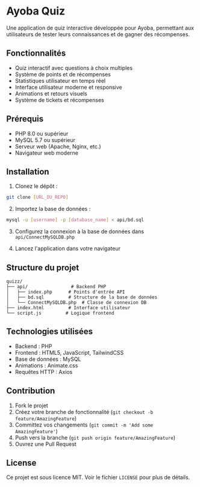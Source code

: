 # Ayoba Quiz

Une application de quiz interactive développée pour Ayoba, permettant aux utilisateurs de tester leurs connaissances et de gagner des récompenses.

## Fonctionnalités

- Quiz interactif avec questions à choix multiples
- Système de points et de récompenses
- Statistiques utilisateur en temps réel
- Interface utilisateur moderne et responsive
- Animations et retours visuels
- Système de tickets et récompenses

## Prérequis

- PHP 8.0 ou supérieur
- MySQL 5.7 ou supérieur
- Serveur web (Apache, Nginx, etc.)
- Navigateur web moderne

## Installation

1. Clonez le dépôt :
```bash
git clone [URL_DU_REPO]
```

2. Importez la base de données :
```bash
mysql -u [username] -p [database_name] < api/bd.sql
```

3. Configurez la connexion à la base de données dans `api/ConnectMySQLDB.php`

4. Lancez l'application dans votre navigateur

## Structure du projet

```
quizz/
├── api/                # Backend PHP
│   ├── index.php      # Points d'entrée API
│   ├── bd.sql         # Structure de la base de données
│   └── ConnectMySQLDB.php  # Classe de connexion DB
├── index.html         # Interface utilisateur
└── script.js         # Logique frontend
```

## Technologies utilisées

- Backend : PHP
- Frontend : HTML5, JavaScript, TailwindCSS
- Base de données : MySQL
- Animations : Animate.css
- Requêtes HTTP : Axios

## Contribution

1. Fork le projet
2. Créez votre branche de fonctionnalité (`git checkout -b feature/AmazingFeature`)
3. Committez vos changements (`git commit -m 'Add some AmazingFeature'`)
4. Push vers la branche (`git push origin feature/AmazingFeature`)
5. Ouvrez une Pull Request

## License

Ce projet est sous licence MIT. Voir le fichier `LICENSE` pour plus de détails.
